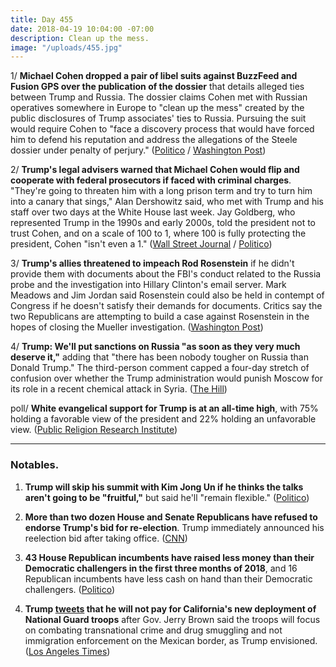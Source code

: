 ```yaml
---
title: Day 455
date: 2018-04-19 10:04:00 -07:00
description: Clean up the mess.
image: "/uploads/455.jpg"
---
```


1/ **Michael Cohen dropped a pair of libel suits against BuzzFeed and Fusion GPS over the publication of the dossier** that details alleged ties between Trump and Russia. The dossier claims Cohen met with Russian operatives somewhere in Europe to "clean up the mess" created by the public disclosures of Trump associates' ties to Russia. Pursuing the suit would require Cohen to "face a discovery process that would have forced him to defend his reputation and address the allegations of the Steele dossier under penalty of perjury." ([Politico](https://www.politico.com/story/2018/04/19/michael-cohen-drops-buzzfeed-fusion-lawsuit-537327) / [Washington Post](https://www.washingtonpost.com/politics/trump-attorney-michael-cohen-withdraws-libel-lawsuits-over-russia-dossier/2018/04/19/206ff242-43d1-11e8-ad8f-27a8c409298b_story.html))

2/ **Trump's legal advisers warned that Michael Cohen would flip and cooperate with federal prosecutors if faced with criminal charges**. "They're going to threaten him with a long prison term and try to turn him into a canary that sings," Alan Dershowitz said, who met with Trump and his staff over two days at the White House last week. Jay Goldberg, who represented Trump in the 1990s and early 2000s, told the president not to trust Cohen, and on a scale of 100 to 1, where 100 is fully protecting the president, Cohen "isn't even a 1." ([Wall Street Journal](https://www.wsj.com/articles/cohen-would-turn-against-president-if-charged-counselor-warned-trump-1524093151) / [Politico](https://www.politico.com/story/2018/04/18/trump-michael-cohen-flip-536926))

3/ **Trump's allies threatened to impeach Rod Rosenstein** if he didn't provide them with documents about the FBI's conduct related to the Russia probe and the investigation into Hillary Clinton's email server. Mark Meadows and Jim Jordan said Rosenstein could also be held in contempt of Congress if he doesn't satisfy their demands for documents. Critics say the two Republicans are attempting to build a case against Rosenstein in the hopes of closing the Mueller investigation. ([Washington Post](https://www.washingtonpost.com/politics/trump-allies-press-rosenstein-in-private-meeting-in-latest-sign-of-tensions/2018/04/18/ae2e2fd6-433b-11e8-ad8f-27a8c409298b_story.html))

4/ **Trump: We'll put sanctions on Russia "as soon as they very much deserve it,"** adding that "there has been nobody tougher on Russia than Donald Trump." The third-person comment capped a four-day stretch of confusion over whether the Trump administration would punish Moscow for its role in a recent chemical attack in Syria. ([The Hill](http://thehill.com/homenews/administration/383851-trump-well-put-sanctions-on-russia-as-soon-as-they-very-much-deserve))

poll/ **White evangelical support for Trump is at an all-time high**, with 75% holding a favorable view of the president and 22% holding an unfavorable view. ([Public Religion Research Institute](https://www.prri.org/spotlight/white-evangelical-support-for-donald-trump-at-all-time-high/))

--- 

### Notables.

1. **Trump will skip his summit with Kim Jong Un if he thinks the talks aren't going to be "fruitful,"** but said he'll "remain flexible." ([Politico](https://www.politico.com/story/2018/04/18/trump-north-korea-talks-536444))

2. **More than two dozen House and Senate Republicans have refused to endorse Trump's bid for re-election**. Trump immediately announced his reelection bid after taking office. ([CNN](https://www.cnn.com/2018/04/19/politics/congress-republicans-trump-second-term/index.html))

3. **43 House Republican incumbents have raised less money than their Democratic challengers in the first three months of 2018**, and 16 Republican incumbents have less cash on hand than their Democratic challengers. ([Politico](https://www.politico.com/story/2018/04/19/house-republicans-fundraising-2018-midterms-493823))

4. **Trump [tweets](https://twitter.com/realDonaldTrump/status/986994992177561600) that he will not pay for California's new deployment of National Guard troops** after Gov. Jerry Brown said the troops will focus on combating transnational crime and drug smuggling and not immigration enforcement on the Mexican border, as Trump envisioned. ([Los Angeles Times](http://www.latimes.com/politics/essential/la-pol-ca-essential-politics-updates-with-one-tweet-trump-appears-to-scrap-1524156556-htmlstory.html))